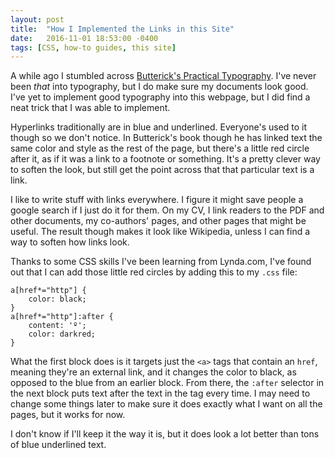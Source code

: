 ```yaml
---
layout: post
title:  "How I Implemented the Links in this Site"
date:   2016-11-01 18:53:00 -0400
tags: [CSS, how-to guides, this site]
---
```


A while ago I stumbled across [Butterick's Practical Typography](http://practicaltypography.com). I've never been *that* into typography, but I do make sure my documents look good. I've yet to implement good typography into this webpage, but I did find a neat trick that I was able to implement.

Hyperlinks traditionally are in blue and underlined. Everyone's used to it though so we don't notice. In Butterick's book though he has linked text the same color and style as the rest of the page, but there's a little red circle after it, as if it was a link to a footnote or something. It's a pretty clever way to soften the look, but still get the point across that that particular text is a link.

I like to write stuff with links everywhere. I figure it might save people a google search if I just do it for them. On my CV, I link readers to the PDF and other documents, my co-authors' pages, and other pages that might be useful. The result though makes it look like Wikipedia, unless I can find a way to soften how links look.  

Thanks to some CSS skills I've been learning from Lynda.com, I've found out that I can add those little red circles by adding this to my `.css` file:

~~~~
a[href*="http"] {
	color: black;
}
a[href*="http"]:after {
	content: 'º';
	color: darkred;
}
~~~~

What the first block does is it targets just the `<a>` tags that contain an `href`, meaning they're an external link, and it changes the color to black, as opposed to the blue from an earlier block. From there, the `:after` selector in the next block puts text after the text in the tag every time. I may need to change some things later to make sure it does exactly what I want on all the pages, but it works for now.

I don't know if I'll keep it the way it is, but it does look a lot better than tons of blue underlined text.